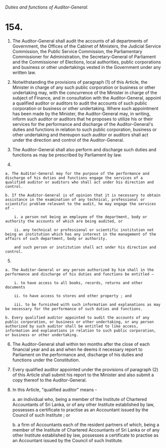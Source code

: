 *Duties and functions of Auditor-General.*

# 154.

1. The Auditor-General shall audit the accounts of all departments of Government, the Offices of the Cabinet of Ministers, the Judicial Service Commission, the Public Service Commission, the Parliamentary Commissioner for Administration, the Secretary-General of Parliament and the Commissioner of Elections, local authorities, public corporations and business or other undertakings vested in the Government under any written law.

2. Notwithstanding the provisions of paragraph (1) of this Article, the Minister in charge of any such public corporation or business or other undertaking may, with the concurrence of the Minister in charge of the subject of Finance, and in consultation with the Auditor-General, appoint a qualified auditor or auditors to audit the accounts of such public corporation or business or other undertaking. Where such appointment has been made by the Minister, the Auditor-General may, in writing, inform such auditor or auditors that he proposes to utilize his or their services for the performance and discharge of the Auditor-General's duties and functions in relation to such public corporation, business or other undertaking and thereupon such auditor or auditors shall act under the direction and control of the Auditor-General.

3. The Auditor-General shall also perform and discharge such duties and functions as may be prescribed by Parliament by law.

4. 

    a. The Auditor-General may for the purpose of the performance and discharge of his duties and functions engage the services of a qualified auditor or auditors who shall act under his direction and control.

    b. If the Auditor-General is of opinion that it is necessary to obtain assistance in the examination of any technical, professional or scientific problem relevant to the audit, he may engage the services of -

        i. a person not being an employee of the department, body or authority the accounts of which are being audited, or

        ii. any technical or professional or scientific institution not being an institution which has any interest in the management of the affairs of such department, body or authority.

        and such person or institution shall act under his direction and control.

5. 

    a. The Auditor-General or any person authorized by him shall in the performance and discharge of his duties and functions be entitled –

        i. to have access to all books, records, returns and other documents

        ii. to have access to stores and other property ; and

        iii. to be furnished with such information and explanations as may be necessary for the performance of such duties and functions.

    b. Every qualified auditor appointed to audit the accounts of any public corporation, or business or other undertaking, or any person authorized by such auditor shall be entitled to like access, information and explanations in relation to such public corporation, or business or other undertaking.

6. The Auditor-General shall within ten months after the close of each financial year and as and when he deems it necessary report to Parliament on the performance and, discharge of his duties and functions under the Constitution.

7. Every qualified auditor appointed under the provisions of paragraph (2) of this Article shall submit his report to the Minister and also submit a copy thereof to the Auditor-General.

8. In this Article, "qualified auditor" means -

    a. an individual who, being a member of the Institute of Chartered Accountants of Sri Lanka, or of any other Institute established by law, possesses a certificate to practise as an Accountant issued by the Council of such Institute ; or

    b. a firm of Accountants each of the resident partners of which, being a member of the Institute of Chartered Accountants of Sri Lanka or of any other Institute established by law, possesses a certificate to practise as an Accountant issued by the Council of such Institute.
